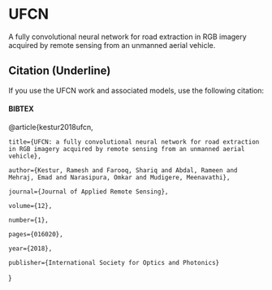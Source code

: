 # UFCN
A fully convolutional neural network for road extraction in RGB imagery acquired by remote sensing from an unmanned aerial vehicle.

Citation (Underline)
-------------
If you use the UFCN work and associated  models, use the following citation:
#### BIBTEX
@article{kestur2018ufcn,

    title={UFCN: a fully convolutional neural network for road extraction in RGB imagery acquired by remote sensing from an unmanned aerial vehicle},

    author={Kestur, Ramesh and Farooq, Shariq and Abdal, Rameen and Mehraj, Emad and Narasipura, Omkar and Mudigere, Meenavathi},

    journal={Journal of Applied Remote Sensing},

    volume={12},

    number={1},

    pages={016020},

    year={2018},

    publisher={International Society for Optics and Photonics}
  
}
